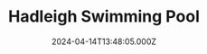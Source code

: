 ---
date: 2024-04-14T13:48:05.000Z
title: Hadleigh Swimming Pool
latitude: 52.04454122139633
longitude: 0.9586564785024496
category: checkin
---